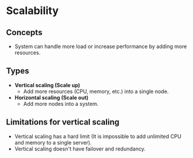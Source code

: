 # Scalability

## Concepts
- System can handle more load or increase performance by adding more resources.

## Types
- **Vertical scaling (Scale up)**
   - Add more resources (CPU, memory, etc.) into a single node.
- **Horizontal scaling (Scale out)**
   - Add more nodes into a system.

## Limitations for vertical scaling
- Vertical scaling has a hard limit (It is impossible to add unlimited CPU and memory to a single server).
- Vertical scaling doesn't have failover and redundancy.
